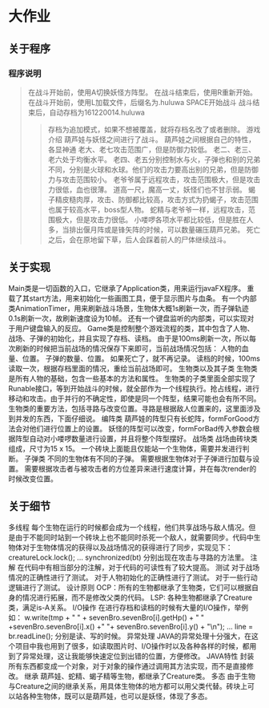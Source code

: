 # 大作业
## 关于程序

### 程序说明
>在战斗开始前，使用A切换妖怪方阵型。
>在战斗结束后，使用R重新开始。
>在战斗开始前，使用L加载文件，后缀名为.huluwa
>SPACE开始战斗
>战斗结束后，自动存档为161220014.huluwa
>>存档为追加模式，如果不想被覆盖，就将存档名改了或者删除。
游戏介绍
葫芦娃与妖怪之间进行了战斗。
葫芦娃之间根据自己的特性，各显神通 
老大、老七攻击范围广，但是防御力较低。
老二、老三、老六处于均衡水平。
老四、老五分别控制水与火，子弹也和别的兄弟不同，分别是火球和水球。他们的攻击力要高出别的兄弟，但是防御力与攻击范围较小。
老爷爷属于远程攻击，攻击范围极大，但是攻击力很低，血也很薄。
道高一尺，魔高一丈，妖怪们也不甘示弱。 
蝎子精皮糙肉厚，攻击、防御都比较高，攻击方式为扔蝎子，攻击范围也属于较高水平，boss型人物。
蛇精与老爷爷一样，远程攻击，范围极大，但是攻击力很低。
小喽啰各项水平都比较低，但是胜在人多，当排出偃月阵或是锋矢阵的时候，可以数量碾压葫芦兄弟。
死亡之后，会在原地留下草，后人会踩着前人的尸体继续战斗。
## 关于实现
Main类是一切函数的入口，它继承了Application类，用来运行javaFX程序。 
重载了其start方法，用来初始化一些画图工具，便于显示图片与血条。
有一个内部类AnimationTimer，用来刷新战斗场景，生物体大概1s刷新一次，而子弹轨迹0.1s刷新一次，故刷新速度设为10帧。
还有一个键盘监听的内部类，可以实现对于用户键盘输入的反应。
Game类是控制整个游戏流程的类，其中包含了人物、战场、子弹的初始化，并且实现了存档、读档。 
由于是100ms刷新一次，所以每次刷新的时候把当前战场的情况保存下来即可，当前战场情况包括： 
人物的血量、位置。
子弹的数量、位置。
如果死亡了，就不再记录。
读档的时候，100ms读取一次，根据存档里面的情况，重绘当前战场即可。
生物类以及其子类 
生物类是所有人物的基础，包含一些基本的方法和属性。
生物类的子类里面全部实现了Runable接口，等到开始战斗的时候，就全部作为一个线程执行。抢占线程，进行移动和攻击。由于并行的不确定性，即使是同一个阵型，结果可能也会有所不同。
生物类的重要方法，包括寻路与改变位置。寻路是根据敌人位置来的，这里面涉及到并发的东西，下面仔细说。
编阵类 
葫芦娃的阵型只有长蛇阵，formForGood方法会对他们进行位置上的设置。
妖怪的阵型可以改变，formForBad传入参数会根据阵型自动对小喽啰数量进行设置，并且将整个阵型摆好。
战场类 
战场由砖块类组成，尺寸为15 x 15。
一个砖块上面能且仅能站一个生物体，需要并发进行判断。
子弹类 
不同的生物体有不同的子弹。
需要根据生物体对于子弹进行加载与设置。
需要根据攻击者与被攻击者的方位差异来进行速度计算，并在每次render的时候改变位置。
## 关于细节
多线程
每个生物在运行的时候都会成为一个线程，他们共享战场与敌人情况。但是由于不能同时站到一个砖块上也不能同时杀死一个敌人，就需要同步。代码中生物体对于生物体情况的获得以及战场情况的获得进行了同步，实现见下：
creatureLock.lock(); ... synchronized(bt)
分别出现在攻击与寻路的方法里。
注解
在代码中有相当部分的注解，对于代码的可读性有了较大提高。
测试
对于战场情况的正确性进行了测试。
对于人物初始化的正确性进行了测试。
对于一些行动逻辑进行了测试。
设计原则
OCP：所有的生物都继承了生物类，它们可以根据自身的情况进行拓展，而不是修改父类的代码。
LSP: 各种生物都继承了Creature类，满足is-A关系。
I/O操作
在进行存档和读档的时候有大量的I/O操作，举例如：
w.write(tmp + " " + sevenBro.sevenBro[i].getHp() + " " +sevenBro.sevenBro[i].x() +" "+ sevenBro.sevenBro[i].y() + "\n"); ... line = br.readLine();
分别是读、写的时候。
异常处理
JAVA的异常处理十分强大，在这个项目中我也用到了很多，如读取图片时、I/O操作时以及各种各样的时候，都用到了异常处理，这让我能够快速定位到出错的位置，方便修改。
JAVA特性
封装 
所有东西都变成一个对象，对于对象的操作通过调用其方法实现，而不是直接修改。
继承 
葫芦娃、蛇精、蝎子精等生物，都继承了Creature类。
多态 
由于生物与Creature之间的继承关系，用具体生物体的地方都可以用父类代替。砖块上可以站各种生物体，既可以是葫芦娃，也可以是妖怪，体现了多态。
